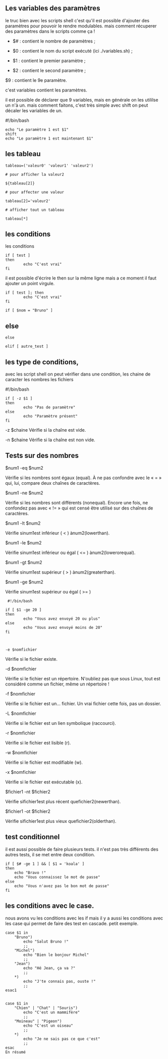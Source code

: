 ## Les variables des paramètres

le truc bien avec les scripts shell c'est qu'il est possible d'ajouter des paramètres pour pouvoir le rendre modulables.
mais comment récuperer des paramètres dans le scripts
comme ça !

* $# : contient le nombre de paramètres ;

* $0 : contient le nom du script exécuté (ici ./variables.sh) ;

* $1 : contient le premier paramètre ;

* $2 : contient le second paramètre ;

$9 : contient le 9e paramètre.

c'est variables contient les paramètres.

il est possible de déclarer que 9 variables, mais en générale on les utililse un n'à un.
mais comment faitons, c'est très simple avec shift on peut décaler les variables de un.

#!/bin/bash

    echo "Le paramètre 1 est $1"
    shift
    echo "Le paramètre 1 est maintenant $1"

## les tableau

    tableau=('valeur0' 'valeur1' 'valeur2')

    # pour afficher la valeur2

    ${tableau[2]}
      
    # pour affecter une valeur

    tableau[2]='valeur2'

    # afficher tout un tableau

    tableau[*]


## les conditions

les conditions 

    if [ test ]
    then
            echo "C'est vrai"
    fi

il est possible d'écrire le  then sur la même ligne mais a ce moment il faut ajouter un point virgule.

    if [ test ]; then
            echo "C'est vrai"
    fi

    if [ $nom = "Bruno" ] 


## else

    else

    elif [ autre_test ] 

## les type de conditions,

avec les script shell on peut vérifier dans une condition,
les chaine de caracter 
les nombres
les fichiers

#!/bin/bash

    if [ -z $1 ]
    then
            echo "Pas de paramètre"
    else
            echo "Paramètre présent"
    fi

-z $chaine
Vérifie si la chaîne est vide.

-n $chaine
Vérifie si la chaîne est non vide.

## Tests sur des nombres

$num1 -eq $num2

Vérifie si les nombres sont égaux (equal). À ne pas confondre avec le « = » qui, lui, compare deux chaînes de caractères.

$num1 -ne $num2

Vérifie si les nombres sont différents (nonequal).
Encore une fois, ne confondez pas avec « != » qui est censé être utilisé sur des chaînes de caractères.

$num1 -lt $num2

Vérifie sinum1est inférieur ( < ) ànum2(lowerthan).

$num1 -le $num2

Vérifie sinum1est inférieur ou égal ( <= ) ànum2(lowerorequal).

$num1 -gt $num2

Vérifie sinum1est supérieur ( > ) ànum2(greaterthan).

$num1 -ge $num2

Vérifie sinum1est supérieur ou égal ( >= )


     #!/bin/bash

    if [ $1 -ge 20 ]
    then
            echo "Vous avez envoyé 20 ou plus"
    else
            echo "Vous avez envoyé moins de 20"
    fi



    -e $nomfichier

Vérifie si le fichier existe.

-d $nomfichier

Vérifie si le fichier est un répertoire. N'oubliez pas que sous Linux, tout est considéré comme un fichier, même un répertoire !

-f $nomfichier

Vérifie si le fichier est un… fichier. Un vrai fichier cette fois, pas un dossier.

-L $nomfichier

Vérifie si le fichier est un lien symbolique (raccourci).

-r $nomfichier

Vérifie si le fichier est lisible (r).

-w $nomfichier

Vérifie si le fichier est modifiable (w).

-x $nomfichier

Vérifie si le fichier est exécutable (x).

$fichier1 -nt $fichier2

Vérifie sifichier1est plus récent quefichier2(newerthan).

$fichier1 -ot $fichier2

Vérifie sifichier1est plus vieux quefichier2(olderthan).


## test conditionnel

il est aussi possible de faire plusieurs tests.
il n'est pas très différents des autres tests, il se met entre deux condition.


	if [ $# -ge 1 ] && [ $1 = 'koala' ]
	then
		echo "Bravo !"
		echo "Vous connaissez le mot de passe"
	else
		echo "Vous n'avez pas le bon mot de passe"
	fi


## les conditions avec le case.

nous avons vu les conditions avec les if mais il y a aussi les conditions avec les case qui permet de faire des test en cascade.
petit exemple.

	case $1 in
		"Bruno")
			echo "Salut Bruno !"
			;;
		"Michel")
			echo "Bien le bonjour Michel"
			;;
		"Jean")
			echo "Hé Jean, ça va ?"
			;;
		*)
			echo "J'te connais pas, ouste !"
			;;
	esac1


	case $1 in
		"Chien" | "Chat" | "Souris")
			echo "C'est un mammifère"
			;;
		"Moineau" | "Pigeon")
			echo "C'est un oiseau"
			;;
		*)
			echo "Je ne sais pas ce que c'est"
			;;
	esac
	En résumé

	
